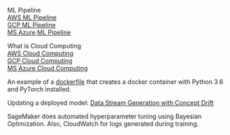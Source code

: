 ML Pipeline  
[AWS ML Pipeline](https://docs.aws.amazon.com/sagemaker/latest/dg/how-it-works-mlconcepts.html)  
[GCP ML Pipeline](https://cloud.google.com/ai-platform/docs/ml-solutions-overview)  
[MS Azure ML Pipeline](https://docs.microsoft.com/en-us/azure/machine-learning/overview-what-is-azure-ml)  

What is Cloud Computing  
[AWS Cloud Computing](https://aws.amazon.com/what-is-cloud-computing/)  
[GCP Cloud Computing](https://cloud.google.com/what-is-cloud-computing/)  
[MS Azure Cloud Computing](https://azure.microsoft.com/en-us/overview/what-is-cloud-computing/)  

An example of a [dockerfile](https://github.com/pytorch/pytorch/blob/master/docker/pytorch/Dockerfile) that creates a docker container with Python 3.6 and PyTorch installed.  

Updating a deployed model: [Data Stream Generation with Concept Drift](https://edouardfouche.com/Data-Stream-Generation-with-Concept-Drift/)  

SageMaker does automated hyperparameter tuning using Bayesian Optimization. Also, CloudWatch for logs generated during training.  


